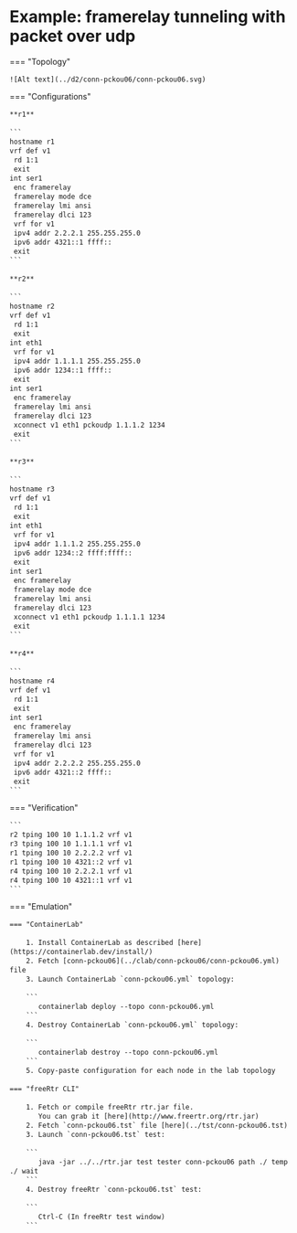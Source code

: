 # Example: framerelay tunneling with packet over udp

=== "Topology"

    ![Alt text](../d2/conn-pckou06/conn-pckou06.svg)

=== "Configurations"

    **r1**

    ```
    hostname r1
    vrf def v1
     rd 1:1
     exit
    int ser1
     enc framerelay
     framerelay mode dce
     framerelay lmi ansi
     framerelay dlci 123
     vrf for v1
     ipv4 addr 2.2.2.1 255.255.255.0
     ipv6 addr 4321::1 ffff::
     exit
    ```

    **r2**

    ```
    hostname r2
    vrf def v1
     rd 1:1
     exit
    int eth1
     vrf for v1
     ipv4 addr 1.1.1.1 255.255.255.0
     ipv6 addr 1234::1 ffff::
     exit
    int ser1
     enc framerelay
     framerelay lmi ansi
     framerelay dlci 123
     xconnect v1 eth1 pckoudp 1.1.1.2 1234
     exit
    ```

    **r3**

    ```
    hostname r3
    vrf def v1
     rd 1:1
     exit
    int eth1
     vrf for v1
     ipv4 addr 1.1.1.2 255.255.255.0
     ipv6 addr 1234::2 ffff:ffff::
     exit
    int ser1
     enc framerelay
     framerelay mode dce
     framerelay lmi ansi
     framerelay dlci 123
     xconnect v1 eth1 pckoudp 1.1.1.1 1234
     exit
    ```

    **r4**

    ```
    hostname r4
    vrf def v1
     rd 1:1
     exit
    int ser1
     enc framerelay
     framerelay lmi ansi
     framerelay dlci 123
     vrf for v1
     ipv4 addr 2.2.2.2 255.255.255.0
     ipv6 addr 4321::2 ffff::
     exit
    ```

=== "Verification"

    ```
    r2 tping 100 10 1.1.1.2 vrf v1
    r3 tping 100 10 1.1.1.1 vrf v1
    r1 tping 100 10 2.2.2.2 vrf v1
    r1 tping 100 10 4321::2 vrf v1
    r4 tping 100 10 2.2.2.1 vrf v1
    r4 tping 100 10 4321::1 vrf v1
    ```

=== "Emulation"

    === "ContainerLab"

        1. Install ContainerLab as described [here](https://containerlab.dev/install/)  
        2. Fetch [conn-pckou06](../clab/conn-pckou06/conn-pckou06.yml) file  
        3. Launch ContainerLab `conn-pckou06.yml` topology:  

        ```
           containerlab deploy --topo conn-pckou06.yml  
        ```
        4. Destroy ContainerLab `conn-pckou06.yml` topology:  

        ```
           containerlab destroy --topo conn-pckou06.yml  
        ```
        5. Copy-paste configuration for each node in the lab topology

    === "freeRtr CLI"

        1. Fetch or compile freeRtr rtr.jar file.  
           You can grab it [here](http://www.freertr.org/rtr.jar)  
        2. Fetch `conn-pckou06.tst` file [here](../tst/conn-pckou06.tst)  
        3. Launch `conn-pckou06.tst` test:  

        ```
           java -jar ../../rtr.jar test tester conn-pckou06 path ./ temp ./ wait
        ```
        4. Destroy freeRtr `conn-pckou06.tst` test:  

        ```
           Ctrl-C (In freeRtr test window)
        ```

